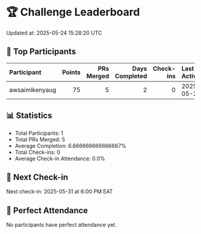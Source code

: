 # 🏆 Challenge Leaderboard

Updated at: 2025-05-24 15:28:20 UTC

## 🎯 Top Participants

| Participant    |   Points |   PRs Merged |   Days Completed |   Check-ins | Last Activity   | Progress   |
|:---------------|---------:|-------------:|-----------------:|------------:|:----------------|:-----------|
| awsaimlkenyaug |       75 |            5 |                2 |           0 | 2025-05-24      | 6.7%       |

## 📊 Statistics
- Total Participants: 1
- Total PRs Merged: 5
- Average Completion: 6.666666666666667%
- Total Check-ins: 0
- Average Check-in Attendance: 0.0%

## 📅 Next Check-in
Next check-in: 2025-05-31 at 6:00 PM EAT

## 🎉 Perfect Attendance
No participants have perfect attendance yet.
